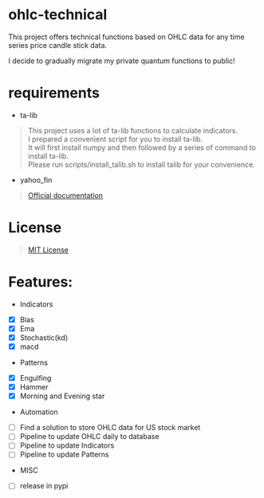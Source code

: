 # ohlc-technical
This project offers technical functions based on OHLC data for any time series price candle stick data.

I decide to gradually migrate my private quantum functions to public!

# requirements
- ta-lib
> This project uses a lot of ta-lib functions to calculate indicators.  
> I prepared a convenient script for you to install ta-lib.   
> It will first install numpy and then followed by a series of command to install ta-lib.  
> Please run scripts/install_talib.sh to install talib for your convenience.
- yahoo_fin
> [Official documentation](http://theautomatic.net/yahoo_fin-documentation/)

# License
> [MIT License](LICENSE)

# Features:
- Indicators
- [x] Bias
- [x] Ema
- [x] Stochastic(kd)
- [x] macd

- Patterns
- [x] Engulfing
- [x] Hammer
- [x] Morning and Evening star

- Automation
- [ ] Find a solution to store OHLC data for US stock market
- [ ] Pipeline to update OHLC daily to database
- [ ] Pipeline to update Indicators
- [ ] Pipeline to update Patterns
 
- MISC
- [ ] release in pypi
